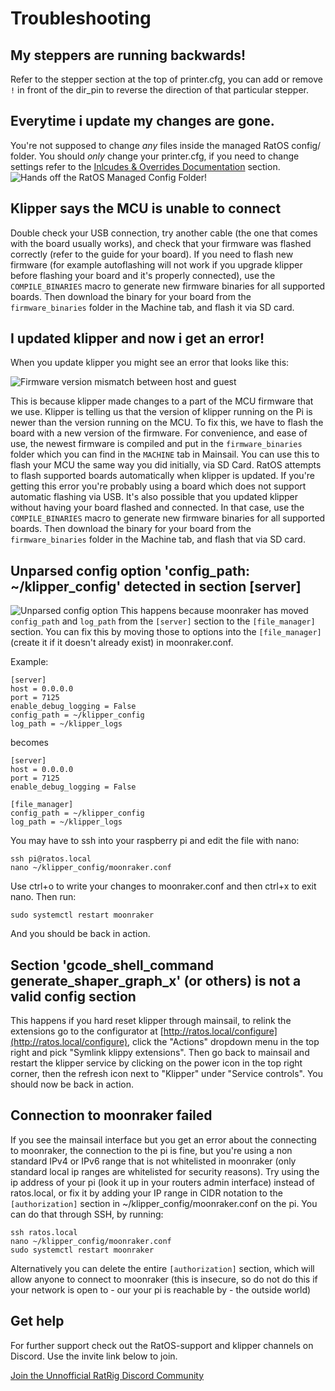 # Troubleshooting

## My steppers are running backwards!

Refer to the stepper section at the top of printer.cfg, you can add or remove `!` in front of the dir_pin to reverse the direction of that particular stepper.

## Everytime i update my changes are gone.

You're not supposed to change _any_ files inside the managed RatOS config/ folder. You should _only_ change your printer.cfg, if you need to change settings refer to the [Inlcudes & Overrides Documentation](/docs/configuration/includes-and-overrides) section.
![Hands off the RatOS Managed Config Folder!](/img/config-folder.png)

## Klipper says the MCU is unable to connect

Double check your USB connection, try another cable (the one that comes with the board usually works), and check that your firmware was flashed correctly (refer to the guide for your board).
If you need to flash new firmware (for example autoflashing will not work if you upgrade klipper before flashing your board and it's properly connected), use the `COMPILE_BINARIES` macro to generate new firmware binaries for all supported boards. Then download the binary for your board from the `firmware_binaries` folder in the Machine tab, and flash it via SD card.

## I updated klipper and now i get an error!

When you update klipper you might see an error that looks like this:

![Firmware version mismatch between host and guest](/img/firmware_version_mismatch.png)

This is because klipper made changes to a part of the MCU firmware that we use. Klipper is telling us that the version of klipper running on the Pi is newer than the version running on the MCU. To fix this, we have to flash the board with a new version of the firmware. For convenience, and ease of use, the newest firmware is compiled and put in the `firmware_binaries` folder which you can find in the `MACHINE` tab in Mainsail. You can use this to flash your MCU the same way you did initially, via SD Card. RatOS attempts to flash supported boards automatically when klipper is updated. If you're getting this error you're probably using a board which does not support automatic flashing via USB. It's also possible that you updated klipper without having your board flashed and connected. In that case, use the `COMPILE_BINARIES` macro to generate new firmware binaries for all supported boards. Then download the binary for your board from the `firmware_binaries` folder in the Machine tab, and flash that via SD card.

## Unparsed config option 'config_path: ~/klipper_config' detected in section \[server\]
![Unparsed config option](/img/moonraker_unparsed_config.png)
This happens because moonraker has moved `config_path` and `log_path` from the `[server]` section to the `[file_manager]` section. You can fix this by moving those to options into the `[file_manager]` (create it if it doesn't already exist) in moonraker.conf.

Example:
```properties
[server]
host = 0.0.0.0
port = 7125
enable_debug_logging = False
config_path = ~/klipper_config
log_path = ~/klipper_logs
```

becomes
```properties
[server]
host = 0.0.0.0
port = 7125
enable_debug_logging = False

[file_manager]
config_path = ~/klipper_config
log_path = ~/klipper_logs
```

You may have to ssh into your raspberry pi and edit the file with nano:

```
ssh pi@ratos.local
nano ~/klipper_config/moonraker.conf
```

Use ctrl+o to write your changes to moonraker.conf and then ctrl+x to exit nano. Then run:

```
sudo systemctl restart moonraker
```

And you should be back in action.

## Section 'gcode_shell_command generate_shaper_graph_x' (or others) is not a valid config section
This happens if you hard reset klipper through mainsail, to relink the extensions go to the configurator at [http://ratos.local/configure](http://ratos.local/configure), click the "Actions" dropdown menu in the top right and pick "Symlink klippy extensions". Then go back to mainsail and restart the klipper service by clicking on the power icon in the top right corner, then the refresh icon next to "Klipper" under "Service controls". You should now be back in action. 

## Connection to moonraker failed
If you see the mainsail interface but you get an error about the connecting to moonraker, the connection to the pi is fine, but you're using a non standard IPv4 or IPv6 range that is not whitelisted in moonraker (only standard local ip ranges are whitelisted for security reasons). Try using the ip address of your pi (look it up in your routers admin interface) instead of ratos.local, or fix it by adding your IP range in CIDR notation to the `[authorization]` section in ~/klipper_config/moonraker.conf on the pi. You can do that through SSH, by running: 
```
ssh ratos.local
nano ~/klipper_config/moonraker.conf
sudo systemctl restart moonraker
```

Alternatively you can delete the entire `[authorization]` section, which will allow anyone to connect to moonraker (this is insecure, so do not do this if your network is open to - our your pi is reachable by - the outside world)

## Get help

For further support check out the RatOS-support and klipper channels on Discord. Use the invite link below to join.

<a href="https://discord.gg/ratrig" class="button button--primary">Join the Unnofficial RatRig Discord Community</a>
